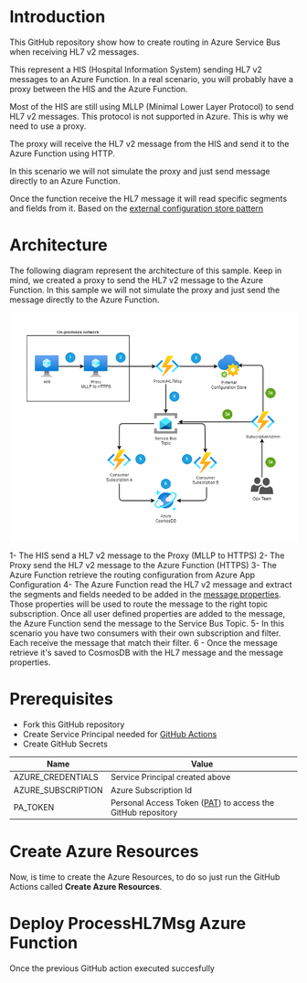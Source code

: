 # Introduction

This GitHub repository show how to create routing in Azure Service Bus when receiving HL7 v2 messages.

This represent a HIS (Hospital Information System) sending HL7 v2 messages to an Azure Function.  In a real scenario, you will probably have a proxy between the HIS and the Azure Function.

Most of the HIS are still using MLLP (Minimal Lower Layer Protocol) to send HL7 v2 messages.  This protocol is not supported in Azure.  This is why we need to use a proxy.

The proxy will receive the HL7 v2 message from the HIS and send it to the Azure Function using HTTP.

In this scenario we will not simulate the proxy and just send message directly to an Azure Function.

Once the function receive the HL7 message it will read specific segments and fields from it.  Based on the [external configuration store pattern](https://learn.microsoft.com/en-us/azure/architecture/patterns/external-configuration-store)

# Architecture

The following diagram represent the architecture of this sample.  Keep in mind, we created a proxy to send the HL7 v2 message to the Azure Function.  In this sample we will not simulate the proxy and just send the message directly to the Azure Function.

![Architecture](./diagram/architecture.png)

1- The HIS send a HL7 v2 message to the Proxy (MLLP to HTTPS)
2- The Proxy send the HL7 v2 message to the Azure Function (HTTPS)
3- The Azure Function retrieve the routing configuration from Azure App Configuration
4- The Azure Function read the HL7 v2 message and extract the segments and fields needed to be added in the [message properties](https://learn.microsoft.com/en-us/rest/api/servicebus/message-headers-and-properties#message-properties).  Those properties will be used to route the message to the right topic subscription.  Once all user defined properties are added to the message, the Azure Function send the message to the Service Bus Topic.
5- In this scenario you have two consumers with their own subscription and filter.  Each receive the message that match their filter.
6 - Once the message retrieve it's saved to CosmosDB with the HL7 message and the message properties.

# Prerequisites

- Fork this GitHub repository
- Create Service Principal needed for [GitHub Actions](https://github.com/marketplace/actions/azure-login#configure-a-service-principal-with-a-secret)
- Create GitHub Secrets

| Name | Value |
| ---- | ----- |
| AZURE_CREDENTIALS | Service Principal created above |
| AZURE_SUBSCRIPTION | Azure Subscription Id |
| PA_TOKEN | Personal Access Token ([PAT](https://github.com/marketplace/actions/create-github-secret-action#pa_token)) to access the GitHub repository |



# Create Azure Resources

Now, is time to create the Azure Resources, to do so just run the GitHub Actions called **Create Azure Resources**.

# Deploy ProcessHL7Msg Azure Function

Once the previous GitHub action executed succesfully